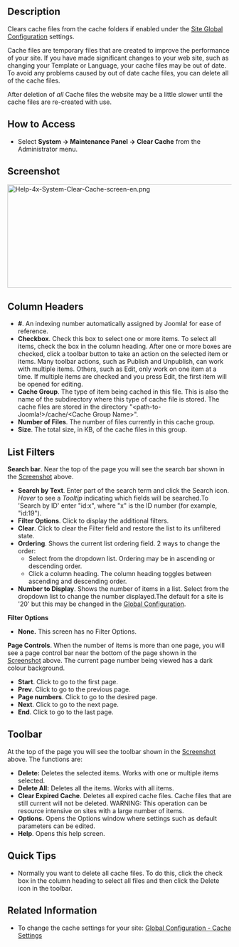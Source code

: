 <!-- Filename: Help4.x:Maintenance:_Clear_Cache / Display title: Техническое обслуживание: Очистка кэша -->

## Description

Clears cache files from the cache folders if enabled under the [Site
Global
Configuration](https://docs.joomla.org/Help4.x:Site_Global_Configuration/en#Cache_Settings "Help4.x:Site Global Configuration/en")
settings.

Cache files are temporary files that are created to improve the
performance of your site. If you have made significant changes to your
web site, such as changing your Template or Language, your cache files
may be out of date. To avoid any problems caused by out of date cache
files, you can delete all of the cache files.

After deletion of *all* Cache files the website may be a little slower
until the cache files are re-created with use.

## How to Access

- Select **System **→** Maintenance Panel **→** Clear Cache** from the
  Administrator menu.

## Screenshot

<img
src="https://docs.joomla.org/images/1/10/Help-4x-System-Clear-Cache-screen-en.png"
decoding="async" data-file-width="800" data-file-height="232"
width="800" height="232"
alt="Help-4x-System-Clear-Cache-screen-en.png" />

## Column Headers

- **\#**. An indexing number automatically assigned by Joomla! for ease
  of reference.
- **Checkbox**. Check this box to select one or more items. To select
  all items, check the box in the column heading. After one or more
  boxes are checked, click a toolbar button to take an action on the
  selected item or items. Many toolbar actions, such as Publish and
  Unpublish, can work with multiple items. Others, such as Edit, only
  work on one item at a time. If multiple items are checked and you
  press Edit, the first item will be opened for editing.
- **Cache Group**. The type of item being cached in this file. This is
  also the name of the subdirectory where this type of cache file is
  stored. The cache files are stored in the directory
  "\<path-to-Joomla!\>/cache/\<Cache Group Name\>".
- **Number of Files**. The number of files currently in this cache
  group.
- **Size**. The total size, in KB, of the cache files in this group.

## List Filters

**Search bar**. Near the top of the page you will see the search bar
shown in the [Screenshot](#screenshot) above.

- **Search by Text**. Enter part of the search term and click the Search
  icon. *Hover* to see a *Tooltip* indicating which fields will be
  searched.To 'Search by ID' enter "id:x", where "x" is the ID number
  (for example, "id:19").
- **Filter Options**. Click to display the additional filters.
- **Clear**. Click to clear the Filter field and restore the list to its
  unfiltered state.
- **Ordering**. Shows the current list ordering field. 2 ways to change
  the order:
  - Select from the dropdown list. Ordering may be in ascending or
    descending order.
  - Click a column heading. The column heading toggles between ascending
    and descending order.
- **Number to Display**. Shows the number of items in a list. Select
  from the dropdown list to change the number displayed.The default for
  a site is '20' but this may be changed in the [Global
  Configuration](https://docs.joomla.org/Help4.x:Site_Global_Configuration/en#defaultlistlimit "Special:MyLanguage/Help4.x:Site Global Configuration/en").

**Filter Options**

- **None.** This screen has no Filter Options.

**Page Controls**. When the number of items is more than one page, you
will see a page control bar near the bottom of the page shown in the
[Screenshot](#screenshot) above. The current page number being viewed
has a dark colour background.

- **Start**. Click to go to the first page.
- **Prev**. Click to go to the previous page.
- **Page numbers**. Click to go to the desired page.
- **Next**. Click to go to the next page.
- **End**. Click to go to the last page.

## Toolbar

At the top of the page you will see the toolbar shown in the
[Screenshot](#Screenshot) above. The functions are:

- **Delete:** Deletes the selected items. Works with one or multiple
  items selected.
- **Delete All:** Deletes all the items. Works with all items.
- **Clear Expired Cache**. Deletes all expired cache files. Cache files
  that are still current will not be deleted. WARNING: This operation
  can be resource intensive on sites with a large number of items.
- **Options.** Opens the Options window where settings such as default
  parameters can be edited.
- **Help**. Opens this help screen.

## Quick Tips

- Normally you want to delete all cache files. To do this, click the
  check box in the column heading to select all files and then click the
  Delete icon in the toolbar.

## Related Information

- To change the cache settings for your site: [Global Configuration -
  Cache
  Settings](https://docs.joomla.org/Help4.x:Site_Global_Configuration/en "Help4.x:Site Global Configuration/en")
